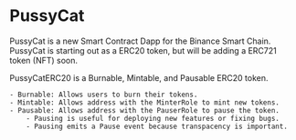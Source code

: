 # PussyCat

PussyCat is a new Smart Contract Dapp for the Binance Smart Chain. PussyCat is starting out as a ERC20 token, but will be adding a ERC721 token (NFT) soon.

PussyCatERC20 is a Burnable, Mintable, and Pausable ERC20 token.

    - Burnable: Allows users to burn their tokens.
    - Mintable: Allows address with the MinterRole to mint new tokens.
    - Pausable: Allows address with the PauserRole to pause the token.
        - Pausing is useful for deploying new features or fixing bugs.
        - Pausing emits a Pause event because transpacency is important.